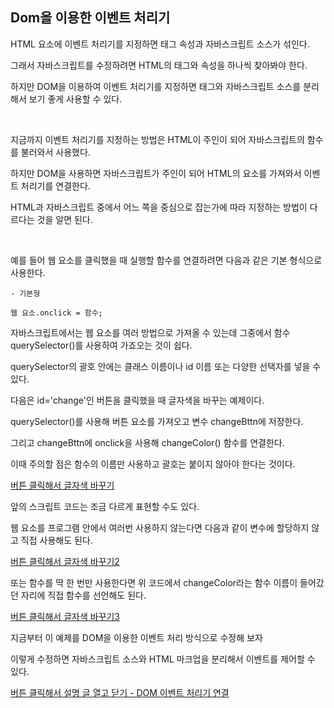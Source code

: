 ## Dom을 이용한 이벤트 처리기

HTML 요소에 이벤트 처리기를 지정하면 태그 속성과 자바스크립트 소스가 섞인다.

그래서 자바스크립트를 수정하려면 HTML의 태그와 속성을 하나씩 찾아봐야 한다.

하지만 DOM을 이용하여 이벤트 처리기를 지정하면 태그와 자바스크립트 소스를 분리해서 보기 좋게 사용할 수 있다.

<br>

지금까지 이벤트 처리기를 지정하는 방법은 HTML이 주인이 되어 자바스크립트의 함수를 불러와서 사용했다.

하지만 DOM을 사용하면 자바스크립트가 주인이 되어 HTML의 요소를 가져와서 이벤트 처리기를 연결한다.

HTML과 자바스크립트 중에서 어느 쪽을 중심으로 잡는가에 따라 지정하는 방법이 다르다는 것을 알면 된다.

<br>

예를 들어 웹 요소를 클릭했을 때 실행할 함수를 연결하려면 다음과 같은 기본 형식으로 사용한다.

    - 기본형

    웹 요소.onclick = 함수;

자바스크립트에서는 웹 요소를 여러 방법으로 가져올 수 있는데 그중에서 함수 querySelector()를 사용하여 가죠오는 것이 쉽다.

querySelector의 괄호 안에는 클래스 이름이나 id 이름 또는 다양한 선택자를 넣을 수 있다.

다음은 id='change'인 버튼을 클릭했을 때 글자색을 바꾸는 예제이다.

querySelector()를 사용해 버튼 요소를 가져오고 변수 changeBttn에 저장한다.

그리고 changeBttn에 onclick을 사용해 changeColor() 함수를 연결한다.

이때 주의할 점은 함수의 이름만 사용하고 괄호는 붙이지 않아야 한다는 것이다.

[버튼 클릭해서 글자색 바꾸기](./Doit_JavaScript_day24-1.html)

앞의 스크립트 코드는 조금 다르게 표현할 수도 있다.

웹 요소를 프로그램 안에서 여러번 사용하지 않는다면 다음과 같이 변수에 할당하지 않고 직접 사용해도 된다.

[버튼 클릭해서 글자색 바꾸기2](./Doit_JavaScript_day24-2.html)

또는 함수를 딱 한 번만 사용한다면 위 코드에서 changeColor라는 함수 이름이 들어갔던 자리에 직접 함수를 선언해도 된다.

[버튼 클릭해서 글자색 바꾸기3](./Doit_JavaScript_day24-3.html)

지금부터 이 예제를 DOM을 이용한 이벤트 처리 방식으로 수정해 보자

이렇게 수정하면 자바스크립트 소스와 HTML 마크업을 분리해서 이벤트를 제어할 수 있다.

[버튼 클릭해서 설명 글 열고 닫기 - DOM 이벤트 처리기 연결](./Doit_JavaScript_day24-4.html)